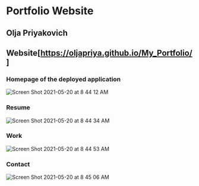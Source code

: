 # Portfolio Website
## Olja Priyakovich 
## Website[https://oljapriya.github.io/My_Portfolio/]

### Homepage of the deployed application
![Screen Shot 2021-05-20 at 8 44 12 AM](https://user-images.githubusercontent.com/79331882/118981003-e1f9e780-b947-11eb-848b-90e1dc4968b7.png)
### Resume
![Screen Shot 2021-05-20 at 8 44 34 AM](https://user-images.githubusercontent.com/79331882/118981024-e6be9b80-b947-11eb-9809-02b848fed8c7.png)
### Work
![Screen Shot 2021-05-20 at 8 44 53 AM](https://user-images.githubusercontent.com/79331882/118981036-ea522280-b947-11eb-856d-aef920aa0a2f.png)
### Contact 
![Screen Shot 2021-05-20 at 8 45 06 AM](https://user-images.githubusercontent.com/79331882/118981050-ede5a980-b947-11eb-8654-9a9706e48cd3.png)
